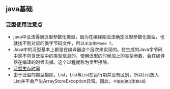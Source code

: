 ## java基础
### 泛型使用注意点

* java中没法得到泛型参数化类型，因为在编译期没法确定泛型参数化类型，也就找不到对应的类字节码文件，所以`无法使用new T`。
* Java中的泛型基本上都是在编译器这个层次来实现的。在生成的Java字节码中是不包含泛型中的类型信息的。使用泛型的时候加上的类型参数，会在编译器在编译的时候去掉。这个过程就称为类型擦除。
* [泛型生存时间](http://blog.csdn.net/u014143369/article/details/52863229)
*  由于泛型的类型擦除，List<Integer>，List<String>与List在运行期并没有区别，所以List<String>放入List<Integer>并不会产生ArrayStoreException异常。因此，`不能创建泛型数s组`